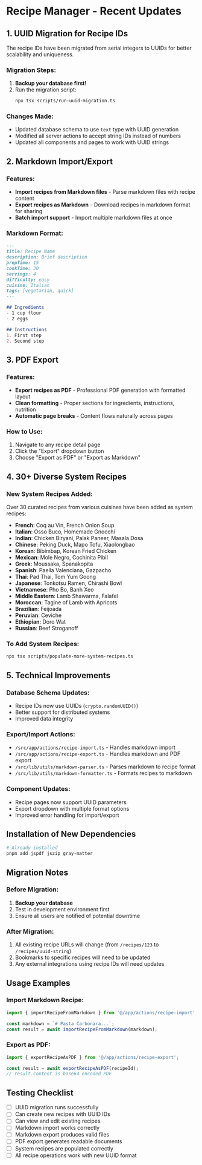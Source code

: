 # Recipe Manager - Recent Updates

## 1. UUID Migration for Recipe IDs

The recipe IDs have been migrated from serial integers to UUIDs for better scalability and uniqueness.

### Migration Steps:
1. **Backup your database first!**
2. Run the migration script:
   ```bash
   npx tsx scripts/run-uuid-migration.ts
   ```

### Changes Made:
- Updated database schema to use `text` type with UUID generation
- Modified all server actions to accept string IDs instead of numbers
- Updated all components and pages to work with UUID strings

## 2. Markdown Import/Export

### Features:
- **Import recipes from Markdown files** - Parse markdown files with recipe content
- **Export recipes as Markdown** - Download recipes in markdown format for sharing
- **Batch import support** - Import multiple markdown files at once

### Markdown Format:
```markdown
---
title: Recipe Name
description: Brief description
prepTime: 15
cookTime: 30
servings: 4
difficulty: easy
cuisine: Italian
tags: [vegetarian, quick]
---

## Ingredients
- 1 cup flour
- 2 eggs

## Instructions
1. First step
2. Second step
```

## 3. PDF Export

### Features:
- **Export recipes as PDF** - Professional PDF generation with formatted layout
- **Clean formatting** - Proper sections for ingredients, instructions, nutrition
- **Automatic page breaks** - Content flows naturally across pages

### How to Use:
1. Navigate to any recipe detail page
2. Click the "Export" dropdown button
3. Choose "Export as PDF" or "Export as Markdown"

## 4. 30+ Diverse System Recipes

### New System Recipes Added:
Over 30 curated recipes from various cuisines have been added as system recipes:

- **French**: Coq au Vin, French Onion Soup
- **Italian**: Osso Buco, Homemade Gnocchi
- **Indian**: Chicken Biryani, Palak Paneer, Masala Dosa
- **Chinese**: Peking Duck, Mapo Tofu, Xiaolongbao
- **Korean**: Bibimbap, Korean Fried Chicken
- **Mexican**: Mole Negro, Cochinita Pibil
- **Greek**: Moussaka, Spanakopita
- **Spanish**: Paella Valenciana, Gazpacho
- **Thai**: Pad Thai, Tom Yum Goong
- **Japanese**: Tonkotsu Ramen, Chirashi Bowl
- **Vietnamese**: Pho Bo, Banh Xeo
- **Middle Eastern**: Lamb Shawarma, Falafel
- **Moroccan**: Tagine of Lamb with Apricots
- **Brazilian**: Feijoada
- **Peruvian**: Ceviche
- **Ethiopian**: Doro Wat
- **Russian**: Beef Stroganoff

### To Add System Recipes:
```bash
npx tsx scripts/populate-more-system-recipes.ts
```

## 5. Technical Improvements

### Database Schema Updates:
- Recipe IDs now use UUIDs (`crypto.randomUUID()`)
- Better support for distributed systems
- Improved data integrity

### Export/Import Actions:
- `/src/app/actions/recipe-import.ts` - Handles markdown import
- `/src/app/actions/recipe-export.ts` - Handles markdown and PDF export
- `/src/lib/utils/markdown-parser.ts` - Parses markdown to recipe format
- `/src/lib/utils/markdown-formatter.ts` - Formats recipes to markdown

### Component Updates:
- Recipe pages now support UUID parameters
- Export dropdown with multiple format options
- Improved error handling for import/export

## Installation of New Dependencies

```bash
# Already installed
pnpm add jspdf jszip gray-matter
```

## Migration Notes

### Before Migration:
1. **Backup your database**
2. Test in development environment first
3. Ensure all users are notified of potential downtime

### After Migration:
1. All existing recipe URLs will change (from `/recipes/123` to `/recipes/uuid-string`)
2. Bookmarks to specific recipes will need to be updated
3. Any external integrations using recipe IDs will need updates

## Usage Examples

### Import Markdown Recipe:
```typescript
import { importRecipeFromMarkdown } from '@/app/actions/recipe-import';

const markdown = `# Pasta Carbonara...`;
const result = await importRecipeFromMarkdown(markdown);
```

### Export as PDF:
```typescript
import { exportRecipeAsPDF } from '@/app/actions/recipe-export';

const result = await exportRecipeAsPDF(recipeId);
// result.content is base64 encoded PDF
```

## Testing Checklist

- [ ] UUID migration runs successfully
- [ ] Can create new recipes with UUID IDs
- [ ] Can view and edit existing recipes
- [ ] Markdown import works correctly
- [ ] Markdown export produces valid files
- [ ] PDF export generates readable documents
- [ ] System recipes are populated correctly
- [ ] All recipe operations work with new UUID format